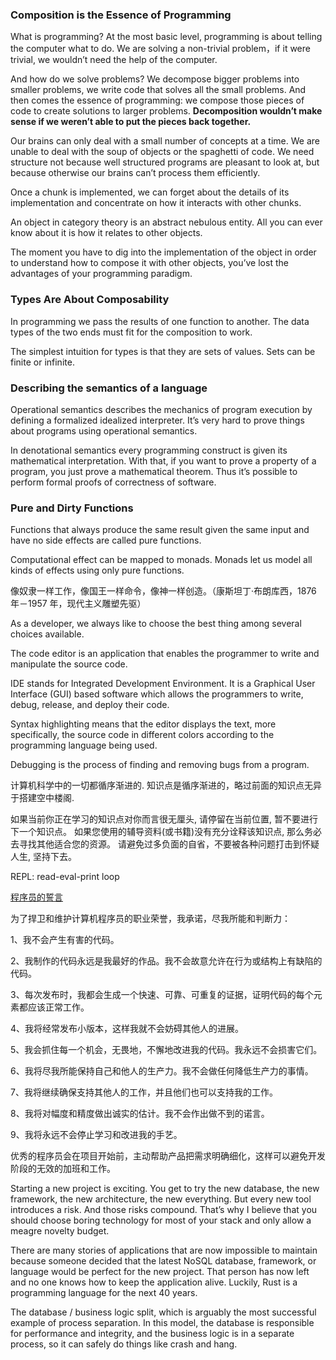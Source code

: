 ### Composition is the Essence of Programming

What is programming?
At the most basic level, programming is about telling the computer what to do.
We are solving a non-trivial problem，if it were trivial, we wouldn’t need the help of the computer.

And how do we solve problems?
We decompose bigger problems into smaller problems, we write code that solves all the small problems.
And then comes the essence of programming: we compose those pieces of code to create solutions to larger problems.
**Decomposition wouldn’t make sense if we weren’t able to put the pieces back together.**

Our brains can only deal with a small number of concepts at a time.
We are unable to deal with the soup of objects or the spaghetti of code.
We need structure not because well structured programs are pleasant to look at,
but because otherwise our brains can’t process them efficiently.

Once a chunk is implemented, we can forget about the details of its implementation
and concentrate on how it interacts with other chunks.

An object in category theory is an abstract nebulous entity.
All you can ever know about it is how it relates to other objects.

The moment you have to dig into the implementation of the object in order to understand
how to compose it with other objects, you’ve lost the advantages of your programming paradigm.

### Types Are About Composability

In programming we pass the results of one function to another.
The data types of the two ends must fit for the composition to work.

The simplest intuition for types is that they are sets of values. Sets can be finite or infinite.

### Describing the semantics of a language

Operational semantics describes the mechanics of program execution by defining a formalized idealized interpreter.
It’s very hard to prove things about programs using operational semantics.

In denotational semantics every programming construct is given its mathematical interpretation.
With that, if you want to prove a property of a program, you just prove a mathematical theorem.
Thus it’s possible to perform formal proofs of correctness of software.

### Pure and Dirty Functions

Functions that always produce the same result given the same input and have no side effects are called pure functions.

Computational effect can be mapped to monads. Monads let us model all kinds of effects using only pure functions.

像奴隶一样工作，像国王一样命令，像神一样创造。（康斯坦丁·布朗库西，1876 年－1957 年，现代主义雕塑先驱）

As a developer, we always like to choose the best thing among several choices available.

The code editor is an application that enables the programmer to write and manipulate the source code.

IDE stands for Integrated Development Environment. It is a Graphical User Interface (GUI) based software which allows the programmers to write, debug, release, and deploy their code.

Syntax highlighting means that the editor displays the text, more specifically, the source code in different colors according to the programming language being used.

Debugging is the process of finding and removing bugs from a program.

计算机科学中的一切都循序渐进的. 知识点是循序渐进的，略过前面的知识点无异于搭建空中楼阁.

如果当前你正在学习的知识点对你而言很无厘头, 请停留在当前位置, 暂不要进行下一个知识点。
如果您使用的辅导资料(或书籍)没有充分诠释该知识点, 那么务必去寻找其他适合您的资源。
请避免过多负面的自省，不要被各种问题打击到怀疑人生, 坚持下去。

REPL: read-eval-print loop

[程序员的誓言](https://blog.cleancoder.com/uncle-bob/2015/11/18/TheProgrammersOath.html)

为了捍卫和维护计算机程序员的职业荣誉，我承诺，尽我所能和判断力：

1、我不会产生有害的代码。

2、我制作的代码永远是我最好的作品。我不会故意允许在行为或结构上有缺陷的代码。

3、每次发布时，我都会生成一个快速、可靠、可重复的证据，证明代码的每个元素都应该正常工作。

4、我将经常发布小版本，这样我就不会妨碍其他人的进展。

5、我会抓住每一个机会，无畏地，不懈地改进我的代码。我永远不会损害它们。

6、我将尽我所能保持自己和他人的生产力。我不会做任何降低生产力的事情。

7、我将继续确保支持其他人的工作，并且他们也可以支持我的工作。

8、我将对幅度和精度做出诚实的估计。我不会作出做不到的诺言。

9、我将永远不会停止学习和改进我的手艺。

优秀的程序员会在项目开始前，主动帮助产品把需求明确细化，这样可以避免开发阶段的无效的加班和工作。

Starting a new project is exciting. You get to try the new database, the new framework, the new architecture, the new everything.
But every new tool introduces a risk. And those risks compound. That’s why I believe that you should choose boring technology for most of your stack and only allow a meagre novelty budget.

There are many stories of applications that are now impossible to maintain because someone decided that the latest NoSQL database, framework, or language would be perfect for the new project. That person has now left and no one knows how to keep the application alive. Luckily, Rust is a programming language for the next 40 years.

The database / business logic split, which is arguably the most successful example of process separation. In this model, the database is responsible for performance and integrity, and the business logic is in a separate process, so it can safely do things like crash and hang.
